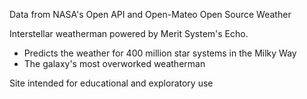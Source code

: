Data from NASA's Open API and Open-Mateo Open Source Weather

Interstellar weatherman powered by Merit System's Echo.
- Predicts the weather for 400 million star systems in the Milky Way
- The galaxy's most overworked weatherman 

Site intended for educational and exploratory use
